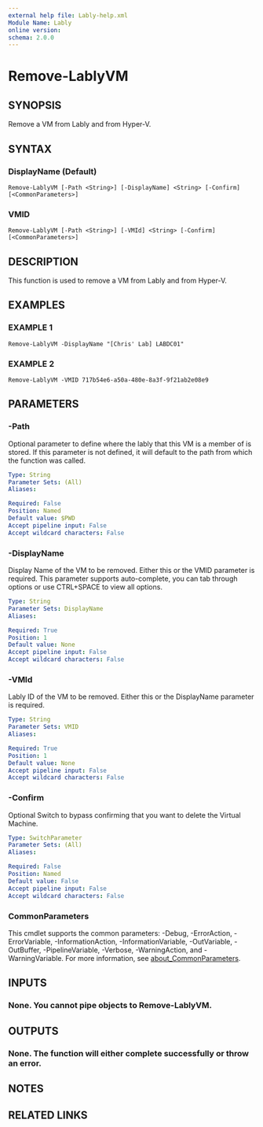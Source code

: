 ```yaml
---
external help file: Lably-help.xml
Module Name: Lably
online version:
schema: 2.0.0
---
```


# Remove-LablyVM

## SYNOPSIS
Remove a VM from Lably and from Hyper-V.

## SYNTAX

### DisplayName (Default)
```
Remove-LablyVM [-Path <String>] [-DisplayName] <String> [-Confirm] [<CommonParameters>]
```

### VMID
```
Remove-LablyVM [-Path <String>] [-VMId] <String> [-Confirm] [<CommonParameters>]
```

## DESCRIPTION
This function is used to remove a VM from Lably and from Hyper-V.

## EXAMPLES

### EXAMPLE 1
```
Remove-LablyVM -DisplayName "[Chris' Lab] LABDC01"
```

### EXAMPLE 2
```
Remove-LablyVM -VMID 717b54e6-a50a-480e-8a3f-9f21ab2e08e9
```

## PARAMETERS

### -Path
Optional parameter to define where the lably that this VM is a member of is stored.
If this parameter is not defined, it will default to the path from which the function was called.

```yaml
Type: String
Parameter Sets: (All)
Aliases:

Required: False
Position: Named
Default value: $PWD
Accept pipeline input: False
Accept wildcard characters: False
```

### -DisplayName
Display Name of the VM to be removed.
Either this or the VMID parameter is required.
This parameter supports auto-complete, you can tab through options or use CTRL+SPACE to view all options.

```yaml
Type: String
Parameter Sets: DisplayName
Aliases:

Required: True
Position: 1
Default value: None
Accept pipeline input: False
Accept wildcard characters: False
```

### -VMId
Lably ID of the VM to be removed.
Either this or the DisplayName parameter is required.

```yaml
Type: String
Parameter Sets: VMID
Aliases:

Required: True
Position: 1
Default value: None
Accept pipeline input: False
Accept wildcard characters: False
```

### -Confirm
Optional Switch to bypass confirming that you want to delete the Virtual Machine.

```yaml
Type: SwitchParameter
Parameter Sets: (All)
Aliases:

Required: False
Position: Named
Default value: False
Accept pipeline input: False
Accept wildcard characters: False
```

### CommonParameters
This cmdlet supports the common parameters: -Debug, -ErrorAction, -ErrorVariable, -InformationAction, -InformationVariable, -OutVariable, -OutBuffer, -PipelineVariable, -Verbose, -WarningAction, and -WarningVariable. For more information, see [about_CommonParameters](http://go.microsoft.com/fwlink/?LinkID=113216).

## INPUTS

### None. You cannot pipe objects to Remove-LablyVM.
## OUTPUTS

### None. The function will either complete successfully or throw an error.
## NOTES

## RELATED LINKS
